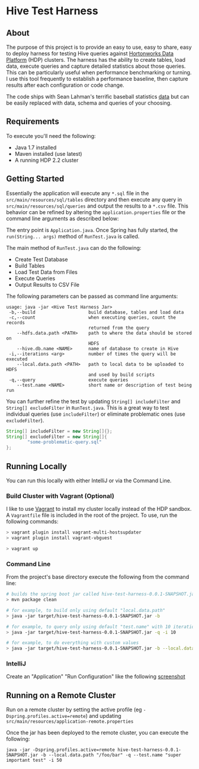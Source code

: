 # Hive Test Harness

## About

The purpose of this project is to provide an easy to use, easy to share, easy to deploy harness for testing Hive queries against [Hortonworks Data Platform](http://hortonworks.com/hdp/) (HDP) clusters.  The harness has the ability to create tables, load data, execute queries and capture detailed statistics about those queries.  This can be particularly useful when performance benchmarking or turning.  I use this tool frequently to establish a performance baseline, then capture results after each configuration or code change.

The code ships with Sean Lahman's terrific baseball statistics [data](http://www.seanlahman.com/baseball-archive/statistics/) but can be easily replaced with data, schema and queries of your choosing.

## Requirements

To execute you'll need the following:
* Java 1.7 installed
* Maven installed (use latest)
* A running HDP 2.2 cluster

## Getting Started

Essentially the application will execute any `*.sql` file in the `src/main/resources/sql/tables` directory and then execute any query in `src/main/resources/sql/queries` and output the results to a `*.csv` file.  This behavior can be refined by altering the `application.properties` file or the command line arguments as described below:

The entry point is `Application.java`.  Once Spring has fully started, the `run(String... args)` method of `RunTest.java` is called.

The main method of `RunTest.java` can do the following:

* Create Test Database
* Build Tables
* Load Test Data from Files
* Execute Queries
* Output Results to CSV File

The following parameters can be passed as command line arguments:

```
usage: java -jar <Hive Test Harness Jar>
 -b,--build                    build database, tables and load data
 -c,--count                    when executing queries, count the records
                               returned from the query
    --hdfs.data.path <PATH>    path to where the data should be stored on
                               HDFS
    --hive.db.name <NAME>      name of database to create in Hive
 -i,--iterations <arg>         number of times the query will be executed
    --local.data.path <PATH>   path to local data to be uploaded to HDFS
                               and used by build scripts
 -q,--query                    execute queries
    --test.name <NAME>         short name or description of test being run
```

You can further refine the test by updating `String[] includeFilter` and `String[] excludeFilter` in `RunTest.java`.  This is a great way to test individual queries (use `includeFilter`) or eliminate problematic ones (use `excludeFilter`).

```java
String[] includeFilter = new String[]{};
String[] excludeFilter = new String[]{
        "some-problematic-query.sql"
};
```

## Running Locally

You can run this locally with either IntelliJ or via the Command Line.

### Build Cluster with Vagrant (Optional)

I like to use [Vagrant](https://www.vagrantup.com/) to install my cluster locally instead of the HDP sandbox.  A `Vagrantfile` file is included in the root of the project.  To use, run the following commands:

```bash
> vagrant plugin install vagrant-multi-hostsupdater
> vagrant plugin install vagrant-vbguest

> vagrant up
```

### Command Line

From the project's base directory execute the following from the command line:

```bash
# builds the spring boot jar called hive-test-harness-0.0.1-SNAPSHOT.jar
> mvn package clean

# for example, to build only using default "local.data.path"
> java -jar target/hive-test-harness-0.0.1-SNAPSHOT.jar -b

# for example, to query only using default "test.name" with 10 iterations
> java -jar target/hive-test-harness-0.0.1-SNAPSHOT.jar -q -i 10

# for example, to do everything with custom values
> java -jar target/hive-test-harness-0.0.1-SNAPSHOT.jar -b --local.data.path "/foo/bar" -q --test.name "super important test" -i 50

```

### IntelliJ

Create an "Application" "Run Configuration" like the following [screenshot](https://github.com/timveil/hive-test-harness/blob/master/docs/Run_Debug_Configurations.png)


## Running on a Remote Cluster

Run on a remote cluster by setting the active profile (eg `-Dspring.profiles.active=remote`) and updating `src/main/resources/application-remote.properties`

Once the jar has been deployed to the remote cluster, you can execute the following:

```
java -jar -Dspring.profiles.active=remote hive-test-harness-0.0.1-SNAPSHOT.jar -b --local.data.path "/foo/bar" -q --test.name "super important test" -i 50
```

